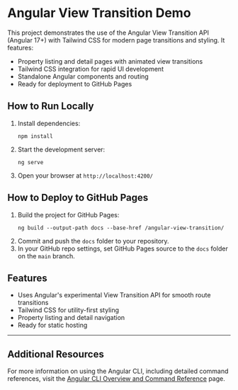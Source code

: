 # Angular View Transition Demo

This project demonstrates the use of the Angular View Transition API (Angular 17+) with Tailwind CSS for modern page transitions and styling. It features:

- Property listing and detail pages with animated view transitions
- Tailwind CSS integration for rapid UI development
- Standalone Angular components and routing
- Ready for deployment to GitHub Pages

## How to Run Locally

1. Install dependencies:
	```
	npm install
	```
2. Start the development server:
	```
	ng serve
	```
3. Open your browser at `http://localhost:4200/`

## How to Deploy to GitHub Pages

1. Build the project for GitHub Pages:
	```
	ng build --output-path docs --base-href /angular-view-transition/
	```
2. Commit and push the `docs` folder to your repository.
3. In your GitHub repo settings, set GitHub Pages source to the `docs` folder on the `main` branch.

## Features
- Uses Angular's experimental View Transition API for smooth route transitions
- Tailwind CSS for utility-first styling
- Property listing and detail navigation
- Ready for static hosting

---

## Additional Resources

For more information on using the Angular CLI, including detailed command references, visit the [Angular CLI Overview and Command Reference](https://angular.dev/tools/cli) page.
